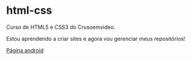 # html-css
 Curso de HTML5 e CSS3 do Crusoemvideo.

Estou aprendendo a criar sites e agora vou gerenciar meus repositórios!

<a href="https://diegocsil.github.io/projeto-android/">Página android</a>